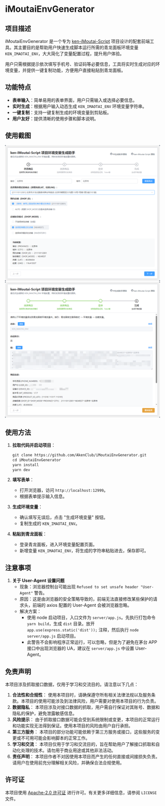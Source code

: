 # iMoutaiEnvGenerator

## 项目描述

iMoutaiEnvGenerator 是一个专为 [ken-iMoutai-Script](https://github.com/AkenClub/ken-iMoutai-Script) 项目设计的配套前端工具。其主要目的是帮助用户快速生成脚本运行所需的青龙面板环境变量 `KEN_IMAOTAI_ENV`，大大简化了变量配置过程，提升用户体验。

用户只需根据提示依次填写手机号、验证码等必要信息，工具将实时生成对应的环境变量，并提供一键复制功能，方便用户直接粘贴到青龙面板。

## 功能特点

- **表单输入**：简单易用的表单界面，用户只需输入或选择必要信息。
- **实时生成**：根据用户输入动态生成 `KEN_IMAOTAI_ENV` 环境变量字符串。
- **一键复制**：支持一键复制生成的环境变量到剪贴板。
- **用户友好**：提供清晰的使用步骤和脚本说明。

## 使用截图

![首页界面](./src/assets/md/step-1.png)
![配置示例](./src/assets/md/step-final.png)

## 使用方法

1. **拉取代码并启动项目**：

   ```
   git clone https://github.com/AkenClub/iMoutaiEnvGenerator.git
   cd iMoutaiEnvGenerator
   yarn install
   yarn dev
   ```

2. **填写表单**：

   - 打开浏览器，访问 `http://localhost:12999`。
   - 根据表单提示输入信息。

3. **生成环境变量**：

   - 确认填写无误后，点击 "生成环境变量" 按钮。
   - 复制生成的 `KEN_IMAOTAI_ENV`。

4. **粘贴到青龙面板**：

   - 登录青龙面板，进入环境变量配置页面。
   - 新增变量 `KEN_IMAOTAI_ENV`，将生成的字符串粘贴进去，保存即可。

## 注意事项

1. **关于 User-Agent 设置问题**
   - 现象：浏览器控制台可能出现 `Refused to set unsafe header "User-Agent"` 警告。
   - 原因：这是由浏览器的安全策略导致的，前端无法直接修改某些保护的请求头，前端的 axios 配置的 User-Agent 会被浏览器忽略。
   - 解决方案：
     - 使用 node 启动项目，入口文件为 `server/app.js`。先执行打包命令 `yarn build`，生成 `dist` 目录。放开 `app.use(express.static('dist'));` 注释，然后执行 `node server/app.js` 启动项目。
     - 此警告不会影响程序正常运行，可以忽略，但是为了避免在茅台 APP 接口中出现浏览器的 UA，建议在 `server/app.js` 中设置 User-Agent。

## 免责声明

本项目涉及抓取接口数据，仅用于学习和交流目的。请注意以下几点：

1. **合法性和合规性**： 使用本项目时，请确保遵守所有相关法律法规以及服务条款。本项目的使用可能涉及到法律风险，用户需要对使用本项目的行为负责。
2. **数据隐私**： 本项目涉及对接口数据的抓取，用户需自行保证对其账号、数据和隐私的保护，避免泄露敏感信息。
3. **风险提示**： 由于抓取接口数据可能会受到系统限制或变更，本项目的正常运行和功能实现无法得到保证。使用本项目的风险由用户自行承担。
4. **第三方服务**： 本项目的部分功能可能依赖于第三方服务或接口，这些服务的变更或不可用可能会影响脚本的正常工作。
5. **学习和交流**： 本项目仅用于学习和交流目的，旨在帮助用户了解接口抓取和自动化处理的技术。请勿用于商业用途或其他非法活动。
6. **责任声明**： 本项目作者不对因使用本项目而产生的任何直接或间接损失负责。请用户在使用前充分理解相关风险，并确保合法合规使用。

## 许可证

本项目使用 [Apache-2.0 许可证](LICENSE) 进行许可。有关更多详细信息，请参阅 `LICENSE` 文件。

